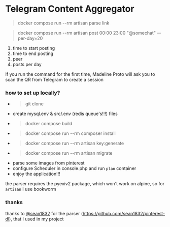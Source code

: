 # Telegram Content Aggregator


> docker compose run --rm artisan parse link

> docker compose run --rm artisan post 00:00 23:00 "@somechat" --per-day=20

1. time to start posting
2. time to end posting
3. peer
4. posts per day

If you run the command for the first time, Madeline Proto will ask you to scan the QR from Telegram to create a session

### how to set up locally?
- > git clone 
- create mysql.env & src/.env (redis queue's!!!) files
- > docker compose build
- > docker compose run --rm composer install
- > docker compose run --rm artisan key:generate
- > docker compose run --rm artisan migrate
- parse some images from pinterest
- configure Scheduler in console.php and run `plan` container
- enjoy the application!!!


the parser requires the pyexiv2 package, which won't work on alpine, so for `artisan` I use bookworm

### thanks
thanks to [@sean1832](https://github.com/sean1832) for the parser (https://github.com/sean1832/pinterest-dl), that I
used in my project

